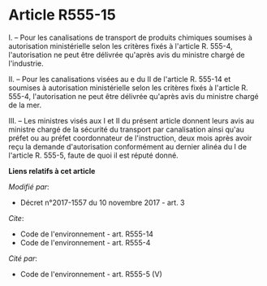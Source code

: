 # Article R555-15

I. – Pour les canalisations de transport de produits chimiques soumises à autorisation ministérielle selon les critères fixés
à l'article R. 555-4, l'autorisation ne peut être délivrée qu'après avis du ministre chargé de l'industrie.

II. – Pour les canalisations visées au e du II de l'article R. 555-14 et soumises à autorisation ministérielle selon les
critères fixés à l'article R. 555-4, l'autorisation ne peut être délivrée qu'après avis du ministre chargé de la mer.

III. – Les ministres visés aux I et II du présent article donnent leurs avis au ministre chargé de la sécurité du transport
par canalisation ainsi qu'au préfet ou au préfet coordonnateur de l'instruction, deux mois après avoir reçu la demande
d'autorisation conformément au dernier alinéa du I de l'article R. 555-5, faute de quoi il est réputé donné.

**Liens relatifs à cet article**

_Modifié par_:

  - Décret n°2017-1557 du 10 novembre 2017 - art. 3

_Cite_:

  - Code de l'environnement - art. R555-14
  - Code de l'environnement - art. R555-4

_Cité par_:

  - Code de l'environnement - art. R555-5 (V)
